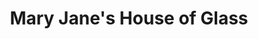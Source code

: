 ---
title: "Mary Jane's House of Glass"
url: /portland/mary-janes-house-of-glass/
shop: e-cigarette
---